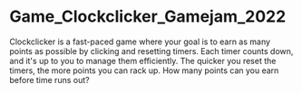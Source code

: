 # Game_Clockclicker_Gamejam_2022
Clockclicker is a fast-paced game where your goal is to earn as many points as possible by clicking and resetting timers. Each timer counts down, and it's up to you to manage them efficiently. The quicker you reset the timers, the more points you can rack up. How many points can you earn before time runs out?
